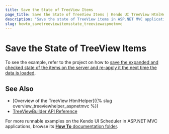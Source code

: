 ```yaml
---
title: Save the State of TreeView Items
page_title: Save the State of TreeView Items | Kendo UI TreeView HtmlHelper
description: "Save the state of TreeView items in ASP.NET MVC applications."
slug: howto_savetreeviewitemsstate_treeviewaspnetmvc
---
```


# Save the State of TreeView Items

To see the example, refer to the project on how to [save the expanded and checked state of the items on the server and re-apply it the next time the data is loaded](https://github.com/telerik/ui-for-aspnet-mvc-examples/tree/master/treeview/SavingItemsState).

## See Also

* [Overview of the TreeView HtmlHelper]({% slug overview_treeviewhelper_aspnetmvc %})
* [TreeViewBuilder API Reference](/api/Kendo.Mvc.UI.Fluent/TreeViewBuilder)

For more runnable examples on the Kendo UI Scheduler in ASP.NET MVC applications, browse its [**How To** documentation folder](/helpers/treeview/how-to/).

